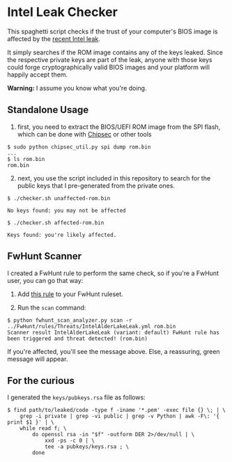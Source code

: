 # Intel Leak Checker

This spaghetti script checks if the trust of your computer's BIOS image is
affected by the [recent Intel
leak](https://hardenedvault.net/blog/2022-10-08-alderlake_fw-leak/).

It simply searches if the ROM image contains any of the keys leaked.
Since the respective private keys are part of the leak, anyone with those
keys could forge cryptographically valid BIOS images and your platform will
happily accept them.

**Warning:** I assume you know what you're doing.

## Standalone Usage

1. first, you need to extract the BIOS/UEFI ROM image from the SPI flash, which
   can be done with [Chipsec](https://chipsec.github.io) or other tools

```shell
$ sudo python chipsec_util.py spi dump rom.bin
...
$ ls rom.bin
rom.bin
```

2. next, you use the script included in this repository to search for the
   public keys that I pre-generated from the private ones.

```shell
$ ./checker.sh unaffected-rom.bin

No keys found: you may not be affected

$ ./checker.sh affected-rom.bin

Keys found: you're likely affected.

```

## FwHunt Scanner

I created a FwHunt rule to perform the same check, so if you're a FwHunt user, you
can go that way:

1. Add [this rule](https://github.com/phretor/FwHunt/blob/main/rules/Threats/IntelAlderLakeLeak.yml) to
   your FwHunt ruleset.

2. Run the `scan` command:

```shell
$ python fwhunt_scan_analyzer.py scan -r ../FwHunt/rules/Threats/IntelAlderLakeLeak.yml rom.bin
Scanner result IntelAlderLakeLeak (variant: default) FwHunt rule has been triggered and threat detected! (rom.bin)
```

If you're affected, you'll see the message above. Else, a reassuring, green message will appear.

## For the curious

I generated the `keys/pubkeys.rsa` file as follows:

```shell
$ find path/to/leaked/code -type f -iname '*.pem' -exec file {} \; | \
    grep -i private | grep -vi public | grep -v Python | awk -F\: '{ print $1 }' | \
    while read f; \
        do openssl rsa -in "$f" -outform DER 2>/dev/null | \
            xxd -ps -c 0 | \
            tee -a pubkeys/keys.rsa ; \
        done
```
